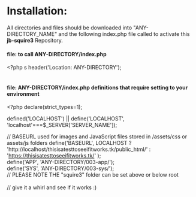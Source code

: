 # Installation:

All directories and files should be downloaded into "ANY-DIRECTORY_NAME" and the following index.php file called to activate this <b>jb-squire3</b> Repository.


#### file: to call ANY-DIRECTORY/index.php
&lt;?php
s
header('Location: ANY-DIRECTORY');
<br>
<br>

#### file: ANY-DIRECTORY/index.php definitions that require setting to your environment

&lt;?php declare(strict_types=1);

defined('LOCALHOST')
||
define('LOCALHOST', 'localhost'===$_SERVER['SERVER_NAME']);
<br>

// BASEURL used for images and JavaScript files stored in /assets/css or assets/js folders
define('BASEURL',  LOCALHOST 
	? 'http://localhost/thisisatesttoseeifitworks.tk/public_html/'
	: 'https://thisisatesttoseeifitworks.tk/'
); 
<br>
define('APP', 'ANY-DIRECTORY/003-app/');
<br>
define('SYS', 'ANY-DIRECTORY/003-sys/');
<br>
// PLEASE NOTE THE "squire3" folder can be set above or below root
<br><br>
// give it a whirl and see if it works :)
